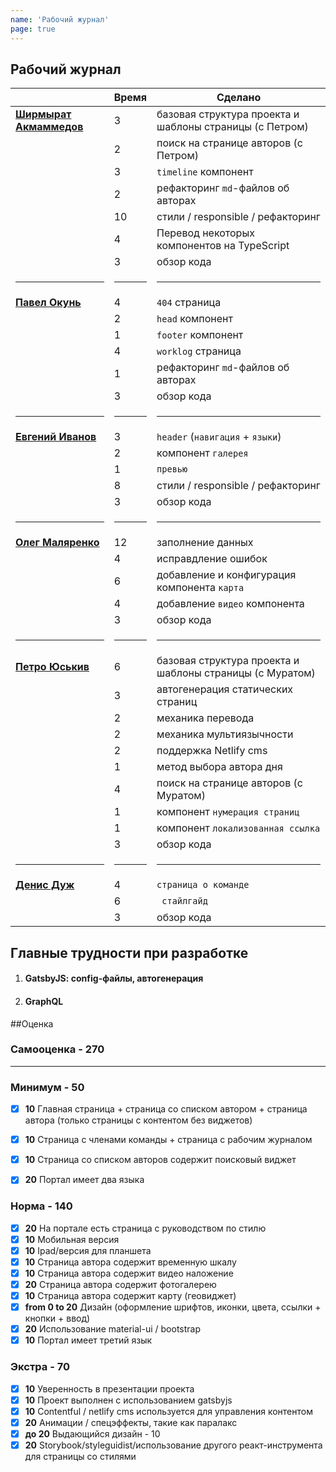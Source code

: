 ```yaml
---
name: 'Рабочий журнал'
page: true
---
```


## Рабочий журнал

|                                                  | Время      | Сделано       |
|--------------------------------------------------| ---------- | ------------- |
[**Ширмырат Акмаммедов**](https://github.com/muratx10)  | 3  | базовая структура проекта и шаблоны страницы (с Петром) |
|                                                   | 2  | поиск на странице авторов (с Петром) |
|                                                   | 3  | <code>timeline</code> компонент |
|                                                   | 2  | рефакторинг <code>md</code>-файлов об авторах |
|                                                   | 10 | стили / responsible / рефакторинг |
|                                                   | 4  | Перевод некоторых компонентов на TypeScript |
|                                                   | 3  | обзор кода |
|<hr>|<hr>|<hr>
[**Павел Окунь**](https://github.com/pavelokun)         | 4  | <code>404</code> страница |
|                                                   | 2  | <code>head</code> компонент |
|                                                   | 1  | <code>footer</code> компонент |
|                                                   | 4  | <code>worklog</code> страница |
|                                                   | 1  | рефакторинг <code>md</code>-файлов об авторах |
|                                                   | 3  | обзор кода |
|<hr>|<hr>|<hr>
[**Евгений	Иванов**](https://github.com/ineg22)        | 3  | <code>header</code> (<code>навигация</code> + <code>языки</code>) |
|                                                   | 2  | компонент <code>галерея</code> |
|                                                   | 1  | <code>превью</code> |
|                                                   | 8  | стили / responsible / рефакторинг |
|                                                   | 3  | обзор кода |
|<hr>|<hr>|<hr>
[**Олег	Маляренко**](https://github.com/olegmalyarenko) | 12 | заполнение данных |
|                                                   | 4  | исправдление ошибок |
|                                                   | 6  | добавление и конфигурация компонента <code>карта</code> |
|                                                   | 4  | добавление <code>видео</code> компонента |
|                                                   | 3  | обзор кода |
|<hr>|<hr>|<hr>
[**Петро Юськив**](https://github.com/yuskivpm)         | 6  | базовая структура проекта и шаблоны страницы (с Муратом) |
|                                                   | 3  | автогенерация статических страниц |
|                                                   | 2  | механика перевода |
|                                                   | 2  | механика мультиязычности |
|                                                   | 2  | поддержка Netlify cms |
|                                                   | 1  | метод выбора автора дня |
|                                                   | 4  | поиск на странице авторов (с Муратом) |
|                                                   | 1  | компонент <code>нумерация страниц</code> |
|                                                   | 1  | компонент <code>локализованная ссылка</code> |
|                                                   | 3  | обзор кода |
|<hr>|<hr>|<hr>
[**Денис Дуж**](https://github.com/dermeister)          | 4  | <code>страница о команде</code> |
|                                                   | 6  | <code> стайлгайд</code> |
|                                                   | 3  | обзор кода |

## Главные трудности при разработке
1. #### GatsbyJS: config-файлы, автогенерация
2. #### GraphQL


##Оценка

### Самооценка - **270**
<hr>

### Минимум - **50**
- [x] **10** Главная страница + страница со списком автором + страница автора (только страницы с контентом без виджетов)
- [x] **10** Страница с членами команды + страница с рабочим журналом
- [x] **10** Страница со списком авторов содержит поисковый виджет
- [x] **20** Портал имеет два языка


### Норма - **140**
- [x] **20** На портале есть страница с руководством по стилю
- [x] **10** Мобильная версия
- [x] **10** Ipad/версия для планшета 
- [x] **10** Страница автора содержит временную шкалу
- [x] **10** Страница автора содержит видео наложение
- [x] **20** Страница автора содержит фотогалерею
- [x] **10** Страница автора содержит карту (геовиджет)
- [x] **from 0 to 20** Дизайн (оформление шрифтов, иконки, цвета, ссылки + кнопки + ввод)
- [x] **20** Использование material-ui / bootstrap 
- [x] **10** Портал имеет третий язык

### Экстра - **70**
- [x] **10** Уверенность в презентации проекта
- [x] **10** Проект выполнен с использованием gatsbyjs
- [x] **10** Contentful / netlify cms используется для управления контентом
- [x] **20** Анимации / спецэффекты, такие как паралакс 
- [x] **до 20** Выдающийся дизайн - 10
- [x] **20** Storybook/styleguidist/использование другого реакт-инструмента  для страницы со стилями
